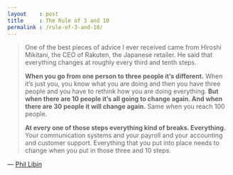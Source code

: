 ```yaml
---
layout    : post
title     : The Rule of 3 and 10
permalink : /rule-of-3-and-10/
---
```


> One of the best pieces of advice I ever received came from Hiroshi Mikitani,
> the CEO of Rakuten, the Japanese retailer. He said that everything changes at
> roughly every third and tenth steps.
> 
> **When you go from one person to three people it’s different.** When it’s
> just you, you know what you are doing and then you have three people and you
> have to rethink how you are doing everything. **But when there are 10 people
> it’s all going to change again. And when there are 30 people it will change
> again.** Same when you reach 100 people.
> 
> **At every one of those steps everything kind of breaks. Everything.** Your
> communication systems and your payroll and your accounting and customer
> support. Everything that you put into place needs to change when you put in
> those three and 10 steps.

&mdash; [Phil Libin](https://articles.sequoiacap.com/the-rule-of-3-and-10)
